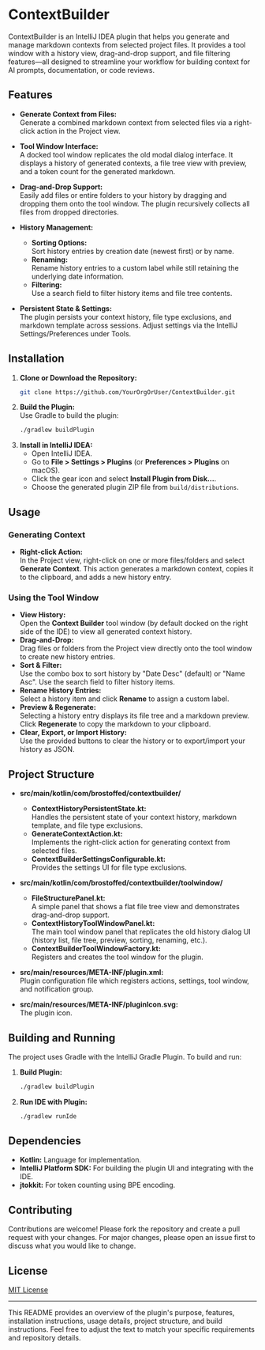 # ContextBuilder

ContextBuilder is an IntelliJ IDEA plugin that helps you generate and manage markdown contexts from selected project files. It provides a tool window with a history view, drag-and-drop support, and file filtering features—all designed to streamline your workflow for building context for AI prompts, documentation, or code reviews.

## Features

- **Generate Context from Files:**  
  Generate a combined markdown context from selected files via a right-click action in the Project view.

- **Tool Window Interface:**  
  A docked tool window replicates the old modal dialog interface. It displays a history of generated contexts, a file tree view with preview, and a token count for the generated markdown.

- **Drag-and-Drop Support:**  
  Easily add files or entire folders to your history by dragging and dropping them onto the tool window. The plugin recursively collects all files from dropped directories.

- **History Management:**
    - **Sorting Options:**  
      Sort history entries by creation date (newest first) or by name.
    - **Renaming:**  
      Rename history entries to a custom label while still retaining the underlying date information.
    - **Filtering:**  
      Use a search field to filter history items and file tree contents.

- **Persistent State & Settings:**  
  The plugin persists your context history, file type exclusions, and markdown template across sessions. Adjust settings via the IntelliJ Settings/Preferences under Tools.

## Installation

1. **Clone or Download the Repository:**
   ```bash
   git clone https://github.com/YourOrgOrUser/ContextBuilder.git
   ```
2. **Build the Plugin:**  
   Use Gradle to build the plugin:
   ```bash
   ./gradlew buildPlugin
   ```
3. **Install in IntelliJ IDEA:**
    - Open IntelliJ IDEA.
    - Go to **File > Settings > Plugins** (or **Preferences > Plugins** on macOS).
    - Click the gear icon and select **Install Plugin from Disk...**.
    - Choose the generated plugin ZIP file from `build/distributions`.

## Usage

### Generating Context
- **Right-click Action:**  
  In the Project view, right-click on one or more files/folders and select **Generate Context**. This action generates a markdown context, copies it to the clipboard, and adds a new history entry.

### Using the Tool Window
- **View History:**  
  Open the **Context Builder** tool window (by default docked on the right side of the IDE) to view all generated context history.
- **Drag-and-Drop:**  
  Drag files or folders from the Project view directly onto the tool window to create new history entries.
- **Sort & Filter:**  
  Use the combo box to sort history by "Date Desc" (default) or "Name Asc". Use the search field to filter history items.
- **Rename History Entries:**  
  Select a history item and click **Rename** to assign a custom label.
- **Preview & Regenerate:**  
  Selecting a history entry displays its file tree and a markdown preview. Click **Regenerate** to copy the markdown to your clipboard.
- **Clear, Export, or Import History:**  
  Use the provided buttons to clear the history or to export/import your history as JSON.

## Project Structure

- **src/main/kotlin/com/brostoffed/contextbuilder/**
    - **ContextHistoryPersistentState.kt:**  
      Handles the persistent state of your context history, markdown template, and file type exclusions.
    - **GenerateContextAction.kt:**  
      Implements the right-click action for generating context from selected files.
    - **ContextBuilderSettingsConfigurable.kt:**  
      Provides the settings UI for file type exclusions.

- **src/main/kotlin/com/brostoffed/contextbuilder/toolwindow/**
    - **FileStructurePanel.kt:**  
      A simple panel that shows a flat file tree view and demonstrates drag-and-drop support.
    - **ContextHistoryToolWindowPanel.kt:**  
      The main tool window panel that replicates the old history dialog UI (history list, file tree, preview, sorting, renaming, etc.).
    - **ContextBuilderToolWindowFactory.kt:**  
      Registers and creates the tool window for the plugin.

- **src/main/resources/META-INF/plugin.xml:**  
  Plugin configuration file which registers actions, settings, tool window, and notification group.

- **src/main/resources/META-INF/pluginIcon.svg:**  
  The plugin icon.

## Building and Running

The project uses Gradle with the IntelliJ Gradle Plugin. To build and run:

1. **Build Plugin:**
   ```bash
   ./gradlew buildPlugin
   ```
2. **Run IDE with Plugin:**
   ```bash
   ./gradlew runIde
   ```

## Dependencies

- **Kotlin:** Language for implementation.
- **IntelliJ Platform SDK:** For building the plugin UI and integrating with the IDE.
- **jtokkit:** For token counting using BPE encoding.

## Contributing

Contributions are welcome! Please fork the repository and create a pull request with your changes. For major changes, please open an issue first to discuss what you would like to change.

## License

[MIT License](LICENSE)

---

This README provides an overview of the plugin's purpose, features, installation instructions, usage details, project structure, and build instructions. Feel free to adjust the text to match your specific requirements and repository details.
